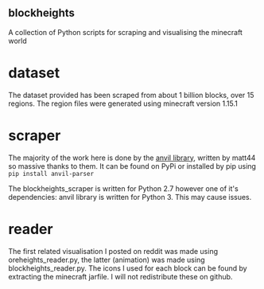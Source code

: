 ## blockheights
A collection of Python scripts for scraping and visualising the minecraft world

# dataset
The dataset provided has been scraped from about 1 billion blocks, over 15 regions. 
The region files were generated using minecraft version 1.15.1

# scraper
The majority of the work here is done by the [anvil library](https://pypi.org/project/anvil-parser/), written by matt44 so massive thanks to them. It can be found on PyPi or installed by pip using `pip install anvil-parser`

The blockheights_scraper is written for Python 2.7 however one of it's dependencies: anvil library is written for Python 3. This may cause issues.

# reader
The first related visualisation I posted on reddit was made using oreheights_reader.py, the latter (animation) was made using blockheights_reader.py. 
The icons I used for each block can be found by extracting the minecraft jarfile. I will not redistribute these on github.
